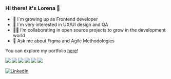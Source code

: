 ### Hi there! it's Lorena 👋

- 🌱 I´m growing up as Frontend developer
- 🔭 I´m very interested in UX/UI design and QA
- 👩‍💻 I’m collaborating in open source projects to grow in the development world
- 💬 Ask me about Figma and Agile Methodologies

You can explore my portfolio [here](https://lorenacriado.super.site/)!

![](https://img.shields.io/badge/-HTML-orange) ![](https://img.shields.io/badge/-CSS-pink) ![](https://img.shields.io/badge/-JavaScript-yellow) ![](https://img.shields.io/badge/-Node.js-violet) ![](https://img.shields.io/badge/-Vue.js-success) ![](https://img.shields.io/badge/-React-blue)

<a href="https://www.linkedin.com/in/lorena-criado/"><img src="https://img.shields.io/badge/LinkedIn--_.svg?style=social&logo=linkedin" alt="LinkedIn"></a>

